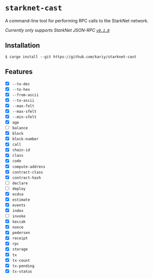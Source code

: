 # `starknet-cast`

A command-line tool for performing RPC calls to the StarkNet network.

_Currently only supports StarkNet JSON-RPC [`v0.1.0`](https://github.com/starkware-libs/starknet-specs/tree/v0.1.0/api)_

## Installation

```
$ cargo install --git https://github.com/kariy/starknet-cast
```

## Features

-   [x] `--to-dec`
-   [x] `--to-hex`
-   [x] `--from-ascii`
-   [x] `--to-ascii`
-   [x] `--max-felt`
-   [x] `--max-sfelt`
-   [x] `--min-sfelt`
-   [x] `age`
-   [ ] `balance`
-   [x] `block`
-   [x] `block-number`
-   [x] `call`
-   [x] `chain-id`
-   [x] `class`
-   [x] `code`
-   [x] `compute-address`
-   [x] `contract-class`
-   [x] `contract-hash`
-   [ ] `declare`
-   [ ] `deploy`
-   [x] `ecdsa`
-   [x] `estimate`
-   [x] `events`
-   [x] `index`
-   [ ] `invoke`
-   [x] `keccak`
-   [x] `nonce`
-   [x] `pedersen`
-   [x] `receipt`
-   [x] `rpc`
-   [x] `storage`
-   [x] `tx`
-   [x] `tx-count`
-   [x] `tx-pending`
-   [x] `tx-status`
